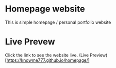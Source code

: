 # Homepage website

This is simple homepage / personal portfolio website

# Live Prevew

Click the link to see the website live. (Live Preview)[https://knowme777.github.io/homepage/]
